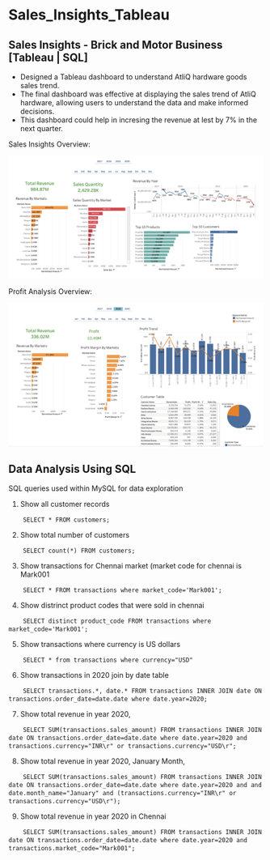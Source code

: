 # Sales_Insights_Tableau

## Sales Insights - Brick and Motor Business [Tableau | SQL]

- Designed a Tableau dashboard to understand AtliQ hardware goods sales trend.
- The final dashboard was effective at displaying the sales trend of AtliQ hardware, allowing users to understand the data and make informed decisions.
- This dashboard could help in incresing the revenue at lest by 7% in the next quarter.

Sales Insights Overview: 

![alt text](https://github.com/RathanRaju/Sales_Insights_Tableau/blob/main/Dashboard_Overview.png "Dashboard Overview")


Profit Analysis Overview:

![alt text](https://github.com/RathanRaju/Sales_Insights_Tableau/blob/main/Profit_Analysis.png "Profit Analysis Overview")


## Data Analysis Using SQL

SQL queries used within MySQL for data exploration

1. Show all customer records
```
    SELECT * FROM customers;
```
2. Show total number of customers
```
    SELECT count(*) FROM customers;
```
3. Show transactions for Chennai market (market code for chennai is Mark001
```
    SELECT * FROM transactions where market_code='Mark001';
```
4. Show distrinct product codes that were sold in chennai
```
    SELECT distinct product_code FROM transactions where market_code='Mark001';
```
5. Show transactions where currency is US dollars
```
    SELECT * from transactions where currency="USD"
```
6. Show transactions in 2020 join by date table
```
    SELECT transactions.*, date.* FROM transactions INNER JOIN date ON transactions.order_date=date.date where date.year=2020;
```
7. Show total revenue in year 2020,
```
    SELECT SUM(transactions.sales_amount) FROM transactions INNER JOIN date ON transactions.order_date=date.date where date.year=2020 and       transactions.currency="INR\r" or transactions.currency="USD\r";
```
8. Show total revenue in year 2020, January Month,
```
    SELECT SUM(transactions.sales_amount) FROM transactions INNER JOIN date ON transactions.order_date=date.date where date.year=2020 and and   date.month_name="January" and (transactions.currency="INR\r" or transactions.currency="USD\r");
```
9. Show total revenue in year 2020 in Chennai
```
    SELECT SUM(transactions.sales_amount) FROM transactions INNER JOIN date ON transactions.order_date=date.date where date.year=2020 and transactions.market_code="Mark001";
```
